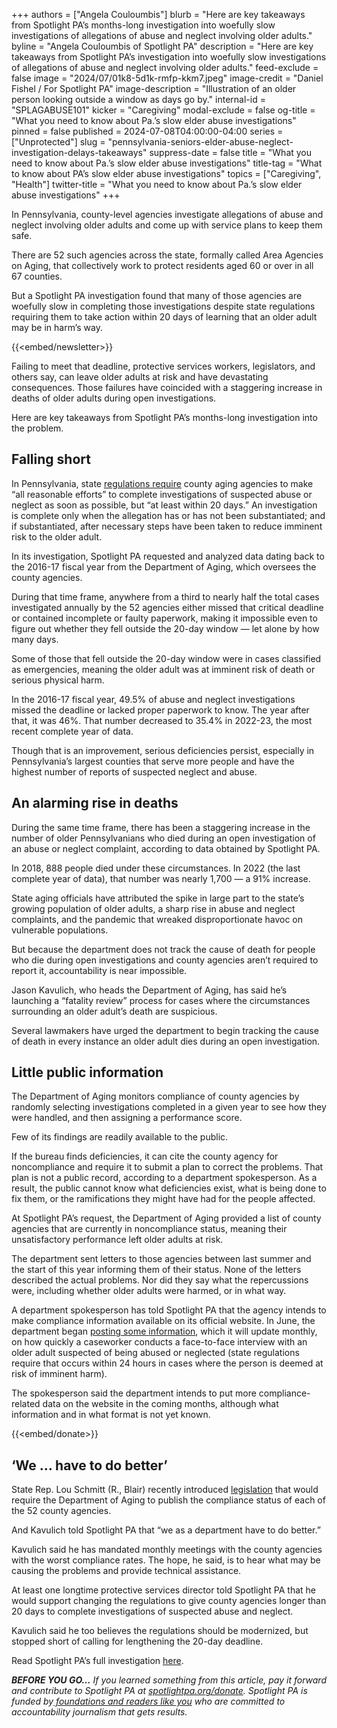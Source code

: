 +++
authors = ["Angela Couloumbis"]
blurb = "Here are key takeaways from Spotlight PA’s months-long investigation into woefully slow investigations of allegations of abuse and neglect involving older adults."
byline = "Angela Couloumbis of Spotlight PA"
description = "Here are key takeaways from Spotlight PA’s investigation into woefully slow investigations of allegations of abuse and neglect involving older adults."
feed-exclude = false
image = "2024/07/01k8-5d1k-rmfp-kkm7.jpeg"
image-credit = "Daniel Fishel / For Spotlight PA"
image-description = "Illustration of an older person looking outside a window as days go by."
internal-id = "SPLAGABUSE101"
kicker = "Caregiving"
modal-exclude = false
og-title = "What you need to know about Pa.’s slow elder abuse investigations"
pinned = false
published = 2024-07-08T04:00:00-04:00
series = ["Unprotected"]
slug = "pennsylvania-seniors-elder-abuse-neglect-investigation-delays-takeaways"
suppress-date = false
title = "What you need to know about Pa.’s slow elder abuse investigations"
title-tag = "What to know about PA’s slow elder abuse investigations"
topics = ["Caregiving", "Health"]
twitter-title = "What you need to know about Pa.’s slow elder abuse investigations"
+++

In Pennsylvania, county-level agencies investigate allegations of abuse and neglect involving older adults and come up with service plans to keep them safe.

There are 52 such agencies across the state, formally called Area Agencies on Aging, that collectively work to protect residents aged 60 or over in all 67 counties.

But a Spotlight PA investigation found that many of those agencies are woefully slow in completing those investigations despite state regulations requiring them to take action within 20 days of learning that an older adult may be in harm’s way.

{{<embed/newsletter>}}

Failing to meet that deadline, protective services workers, legislators, and others say, can leave older adults at risk and have devastating consequences. Those failures have coincided with a staggering increase in deaths of older adults during open investigations.

Here are key takeaways from Spotlight PA’s months-long investigation into the problem.

## Falling short

In Pennsylvania, state <a href="https://www.pacodeandbulletin.gov/secure/pacode/data/006/chapter15/s15.42.html#:~:text=(d)%20Completing%20investigations%20of%20reports.%20The%20agency,of%20a%20report%20of%20need%20for%20protective">regulations require</a> county aging agencies to make “all reasonable efforts” to complete investigations of suspected abuse or neglect as soon as possible, but “at least within 20 days.” An investigation is complete only when the allegation has or has not been substantiated; and if substantiated, after necessary steps have been taken to reduce imminent risk to the older adult.

In its investigation, Spotlight PA requested and analyzed data dating back to the 2016-17 fiscal year from the Department of Aging, which oversees the county agencies.

During that time frame, anywhere from a third to nearly half the total cases investigated annually by the 52 agencies either missed that critical deadline or contained incomplete or faulty paperwork, making it impossible even to figure out whether they fell outside the 20-day window — let alone by how many days.

Some of those that fell outside the 20-day window were in cases classified as emergencies, meaning the older adult was at imminent risk of death or serious physical harm.

In the 2016-17 fiscal year, 49.5% of abuse and neglect investigations missed the deadline or lacked proper paperwork to know. The year after that, it was 46%. That number decreased to 35.4% in 2022-23, the most recent complete year of data.

Though that is an improvement, serious deficiencies persist, especially in Pennsylvania’s largest counties that serve more people and have the highest number of reports of suspected neglect and abuse.

## An alarming rise in deaths

During the same time frame, there has been a staggering increase in the number of older Pennsylvanians who died during an open investigation of an abuse or neglect complaint, according to data obtained by Spotlight PA.

In 2018, 888 people died under these circumstances. In 2022 (the last complete year of data), that number was nearly 1,700 — a 91% increase.

State aging officials have attributed the spike in large part to the state’s growing population of older adults, a sharp rise in abuse and neglect complaints, and the pandemic that wreaked disproportionate havoc on vulnerable populations.

But because the department does not track the cause of death for people who die during open investigations and county agencies aren’t required to report it, accountability is near impossible.

Jason Kavulich, who heads the Department of Aging, has said he’s launching a “fatality review” process for cases where the circumstances surrounding an older adult’s death are suspicious.

Several lawmakers have urged the department to begin tracking the cause of death in every instance an older adult dies during an open investigation.

## Little public information

The Department of Aging monitors compliance of county agencies by randomly selecting investigations completed in a given year to see how they were handled, and then assigning a performance score.

Few of its findings are readily available to the public.

If the bureau finds deficiencies, it can cite the county agency for noncompliance and require it to submit a plan to correct the problems. That plan is not a public record, according to a department spokesperson. As a result, the public cannot know what deficiencies exist, what is being done to fix them, or the ramifications they might have had for the people affected.

At Spotlight PA’s request, the Department of Aging provided a list of county agencies that are currently in noncompliance status, meaning their unsatisfactory performance left older adults at risk.

The department sent letters to those agencies between last summer and the start of this year informing them of their status. None of the letters described the actual problems. Nor did they say what the repercussions were, including whether older adults were harmed, or in what way.

A department spokesperson has told Spotlight PA that the agency intends to make compliance information available on its official website. In June, the department began <a href="https://www.aging.pa.gov/organization/advocacy-and-protection/Documents/AAA%20F2F%20Compliance%20FY2324%20-%20060724.pdf">posting some </a><u>information</u>, which it will update monthly, on how quickly a caseworker conducts a face-to-face interview with an older adult suspected of being abused or neglected (state regulations require that occurs within 24 hours in cases where the person is deemed at risk of imminent harm).

The spokesperson said the department intends to put more compliance-related data on the website in the coming months, although what information and in what format is not yet known.

{{<embed/donate>}}

## ‘We … have to do better’

State Rep. Lou Schmitt (R., Blair) recently introduced <a href="https://www.legis.state.pa.us/cfdocs/billInfo/billInfo.cfm?sYear=2023&amp;sInd=0&amp;body=H&amp;type=B&amp;bn=2319">legislation</a> that would require the Department of Aging to publish the compliance status of each of the 52 county agencies.

And Kavulich told Spotlight PA that “we as a department have to do better.”

Kavulich said he has mandated monthly meetings with the county agencies with the worst compliance rates. The hope, he said, is to hear what may be causing the problems and provide technical assistance.

At least one longtime protective services director told Spotlight PA that he would support changing the regulations to give county agencies longer than 20 days to complete investigations of suspected abuse and neglect.

Kavulich said he too believes the regulations should be modernized, but stopped short of calling for lengthening the 20-day deadline.

Read Spotlight PA’s full investigation <a href="https://www.spotlightpa.org/news/2024/07/pennsylvania-seniors-elder-abuse-neglect-investigation-delays/">here</a>.

<strong><em>BEFORE YOU GO…</em></strong><em> If you learned something from this article, pay it forward and contribute to Spotlight PA at </em><a href="https://www.spotlightpa.org/donate"><em>spotlightpa.org/donate</em></a><em>. Spotlight PA is funded by</em><a href="https://www.spotlightpa.org/support"><em> foundations and readers like you</em></a><em> who are committed to accountability journalism that gets results.</em>
